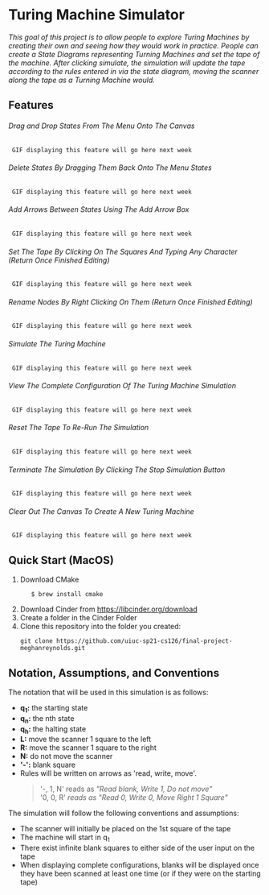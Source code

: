 # Turing Machine Simulator
<i>This goal of this project is to allow people to explore Turing Machines by creating their own
and seeing how they would work in practice. People can create a State Diagrams representing Turning
Machines and set the tape of the machine. After clicking simulate, the simulation will update the tape according to the 
rules entered in via the state diagram, moving the scanner along the tape as a Turning Machine would.</i>

## Features ##

###### Drag and Drop States From The Menu Onto The Canvas ######
``` GIF displaying this feature will go here next week```

###### Delete States By Dragging Them Back Onto The Menu States ######
``` GIF displaying this feature will go here next week```

###### Add Arrows Between States Using The Add Arrow Box ######
``` GIF displaying this feature will go here next week```

###### Set The Tape By Clicking On The Squares And Typing Any Character (Return Once Finished Editing) ######
``` GIF displaying this feature will go here next week```

###### Rename Nodes By Right Clicking On Them (Return Once Finished Editing) ######
``` GIF displaying this feature will go here next week```

###### Simulate The Turing Machine ######
``` GIF displaying this feature will go here next week```

###### View The Complete Configuration Of The Turing Machine Simulation ######
``` GIF displaying this feature will go here next week```

###### Reset The Tape To Re-Run The Simulation ######
``` GIF displaying this feature will go here next week```

###### Terminate The Simulation By Clicking The Stop Simulation Button ######
``` GIF displaying this feature will go here next week```

###### Clear Out The Canvas To Create A New Turing Machine ######
``` GIF displaying this feature will go here next week```

## Quick Start (MacOS) ##
1. Download CMake
   ```
      $ brew install cmake
   ```
1. Download Cinder from https://libcinder.org/download
2. Create a folder in the Cinder Folder
3. Clone this repository into the folder you created:
    ```
    git clone https://github.com/uiuc-sp21-cs126/final-project-meghanreynolds.git
    ```


## Notation, Assumptions, and Conventions ##
The notation that will be used in this simulation is as follows:
- **q<sub>1</sub>:** the starting state
- **q<sub>n</sub>:** the nth state
- **q<sub>h</sub>:** the halting state
- **L:** move the scanner 1 square to the left
- **R:** move the scanner 1 square to the right
- **N:** do not move the scanner
- **'-':** blank square
- Rules will be written on arrows as 'read, write, move'.
  >'-, 1, N' reads as <i> "Read blank, Write 1, Do
  not move"</i>  
  > '0, 0, R' <i>reads as "Read 0, Write 0, Move Right 1 Square"</i>

The simulation will follow the following conventions and assumptions:
- The scanner will initially be placed on the 1st square of the tape
- The machine will start in q<sub>1</sub>
- There exist infinite blank squares to either side of the user input on the tape
- When displaying complete configurations, blanks will be displayed once they have been scanned at least one time (or
  if they were on the starting tape)
  
